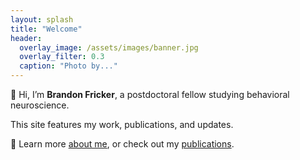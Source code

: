 ```yaml
---
layout: splash
title: "Welcome"
header:
  overlay_image: /assets/images/banner.jpg
  overlay_filter: 0.3
  caption: "Photo by..."
---
```


👋 Hi, I’m **Brandon Fricker**, a postdoctoral fellow studying behavioral neuroscience.

This site features my work, publications, and updates.

🔬 Learn more [about me](/about/), or check out my [publications](/publications/).